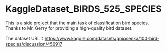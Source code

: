 # KaggleDataset_BIRDS_525_SPECIES

This is a side project that the main task of classification bird species. Thanks to Mr. Gerry for providing a high-quality bird dataset.

The dataset URL：https://www.kaggle.com/datasets/gpiosenka/100-bird-species/discussion/456917


